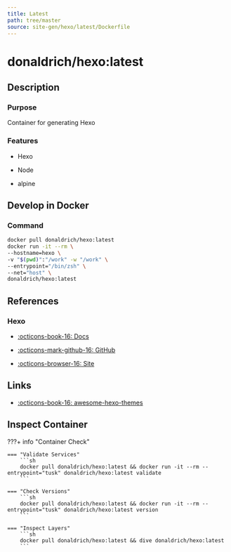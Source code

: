 ```yaml
---
title: Latest
path: tree/master
source: site-gen/hexo/latest/Dockerfile
---
```


# donaldrich/hexo:latest

## Description

### Purpose

Container for generating Hexo

### Features

* Hexo

* Node

* alpine

## Develop in Docker

### Command

```sh
docker pull donaldrich/hexo:latest
docker run -it --rm \
--hostname=hexo \
-v "$(pwd)":"/work" -w "/work" \
--entrypoint="/bin/zsh" \
--net="host" \
donaldrich/hexo:latest
```

## References

### Hexo

* [:octicons-book-16: Docs](https://hexo.io/docs)

* [:octicons-mark-github-16: GitHub](https://github.com/hexojs/hexo)

* [:octicons-browser-16: Site](https://hexo.io)
## Links

* [:octicons-book-16: awesome-hexo-themes](https://awesomeopensource.com/projects/hexo-theme)

## Inspect Container

???+ info "Container Check"

    === "Validate Services"
        ```sh
        docker pull donaldrich/hexo:latest && docker run -it --rm --entrypoint="tusk" donaldrich/hexo:latest validate
        ```

    === "Check Versions"
        ```sh
        docker pull donaldrich/hexo:latest && docker run -it --rm --entrypoint="tusk" donaldrich/hexo:latest version
        ```

    === "Inspect Layers"
        ```sh
        docker pull donaldrich/hexo:latest && dive donaldrich/hexo:latest
        ```